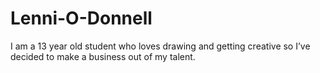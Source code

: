 # Lenni-O-Donnell
I am a 13 year old student who loves drawing and getting creative so I’ve decided to make a business out of my talent.
